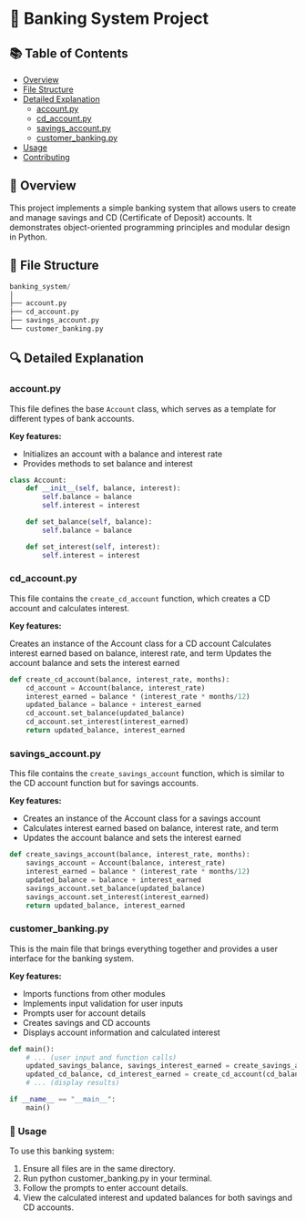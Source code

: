 # 🏦 Banking System Project

## 📚 Table of Contents
- [Overview](#Overview)
- [File Structure](#File-Structure)
- [Detailed Explanation](#Detailed-Explanation)
  - [account.py](#accountpy)
  - [cd_account.py](#cd_accountpy)
  - [savings_account.py](#savings_accountpy)
  - [customer_banking.py](#customer_bankingpy)
- [Usage](#usage)
- [Contributing](#contributing)

## 🌟 **Overview**

This project implements a simple banking system that allows users to create and manage savings and CD (Certificate of Deposit) accounts. It demonstrates object-oriented programming principles and modular design in Python.

## 📂 **File Structure**
```python
banking_system/
│
├── account.py
├── cd_account.py
├── savings_account.py
└── customer_banking.py
```

## 🔍 **Detailed Explanation**

### account.py

This file defines the base `Account` class, which serves as a template for different types of bank accounts.

**Key features:**
- Initializes an account with a balance and interest rate
- Provides methods to set balance and interest

```python
class Account:
    def __init__(self, balance, interest):
        self.balance = balance
        self.interest = interest

    def set_balance(self, balance):
        self.balance = balance

    def set_interest(self, interest):
        self.interest = interest
```
### cd_account.py

This file contains the `create_cd_account` function, which creates a CD account and calculates interest.

**Key features:**

Creates an instance of the Account class for a CD account
Calculates interest earned based on balance, interest rate, and term
Updates the account balance and sets the interest earned

```python
def create_cd_account(balance, interest_rate, months):
    cd_account = Account(balance, interest_rate)
    interest_earned = balance * (interest_rate * months/12)
    updated_balance = balance + interest_earned
    cd_account.set_balance(updated_balance)
    cd_account.set_interest(interest_earned)
    return updated_balance, interest_earned
```
### savings_account.py

This file contains the `create_savings_account` function, which is similar to the CD account function but for savings accounts.

**Key features:**

- Creates an instance of the Account class for a savings account
- Calculates interest earned based on balance, interest rate, and term
- Updates the account balance and sets the interest earned

```python
def create_savings_account(balance, interest_rate, months):
    savings_account = Account(balance, interest_rate)
    interest_earned = balance * (interest_rate * months/12)
    updated_balance = balance + interest_earned
    savings_account.set_balance(updated_balance)
    savings_account.set_interest(interest_earned)
    return updated_balance, interest_earned
```
### customer_banking.py

This is the main file that brings everything together and provides a user interface for the banking system.

**Key features:**

- Imports functions from other modules
- Implements input validation for user inputs
- Prompts user for account details
- Creates savings and CD accounts
- Displays account information and calculated interest

```python
def main():
    # ... (user input and function calls)
    updated_savings_balance, savings_interest_earned = create_savings_account(savings_balance, savings_interest, savings_maturity)
    updated_cd_balance, cd_interest_earned = create_cd_account(cd_balance, cd_interest, cd_maturity)
    # ... (display results)

if __name__ == "__main__":
    main()
```

### 🚀 **Usage**

To use this banking system:

1. Ensure all files are in the same directory.
2. Run python customer_banking.py in your terminal.
3. Follow the prompts to enter account details.
4. View the calculated interest and updated balances for both savings and CD accounts.
